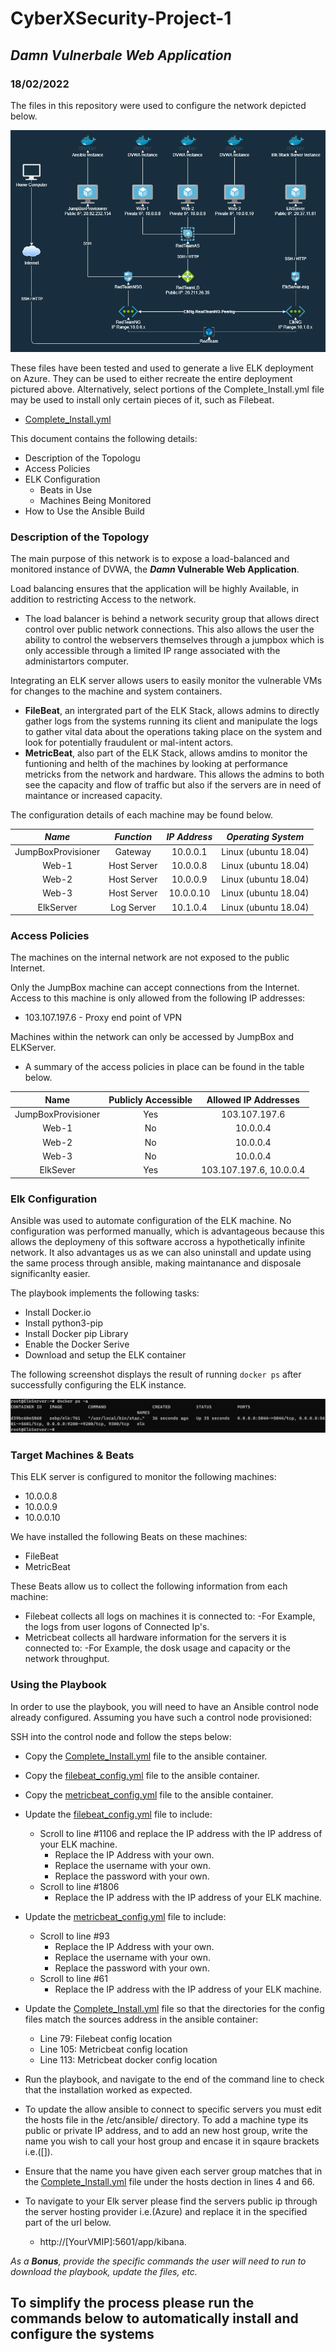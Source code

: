 # CyberXSecurity-Project-1
## **_Damn Vulnerbale Web Application_**
### 18/02/2022

The files in this repository were used to configure the network depicted below.

![plot](Images/DVWA_Network_Diagram.png)

These files have been tested and used to generate a live ELK deployment on Azure. They can be used to either recreate the entire deployment pictured above. Alternatively, select portions of the Complete_Install.yml file may be used to install only certain pieces of it, such as Filebeat.

  - [Complete_Install.yml](Scripts/Complete_Install.yml)

This document contains the following details:
- Description of the Topologu
- Access Policies
- ELK Configuration
  - Beats in Use
  - Machines Being Monitored
- How to Use the Ansible Build


### Description of the Topology

The main purpose of this network is to expose a load-balanced and monitored instance of DVWA, the **_Damn_ Vulnerable Web Application**.

Load balancing ensures that the application will be highly Available, in addition to restricting Access to the network.
- The load balancer is behind a network security group that allows direct control over public network connections. This also allows the user the ability to control the webservers themselves through a jumpbox which is only accessible through a limited IP range associated with the administartors computer.

Integrating an ELK server allows users to easily monitor the vulnerable VMs for changes to the machine and system containers.
- **FileBeat**, an intergrated part of the ELK Stack, allows admins to directly gather logs from the systems running its client and manipulate the logs to gather vital data about the operations taking place on the system and look for potentially fraudulent or mal-intent actors. 
- **MetricBeat**, also part of the ELK Stack, allows amdins to monitor the funtioning and helth of the machines by looking at performance metricks from the network and hardware. This allows the admins to both see the capacity and flow of traffic but also if the servers are in need of maintance or increased capacity.

The configuration details of each machine may be found below.

|     **_Name_**     | **_Function_** | **_IP Address_** | **_Operating System_** |
|:------------------:|:--------------:|:----------------:|:----------------------:|
| JumpBoxProvisioner | Gateway        | 10.0.0.1         | Linux (ubuntu 18.04)   |
|        Web-1       | Host Server    | 10.0.0.8         | Linux (ubuntu 18.04)   |
|        Web-2       | Host Server    | 10.0.0.9         | Linux (ubuntu 18.04)   |
|        Web-3       | Host Server    | 10.0.0.10        | Linux (ubuntu 18.04)   |
|      ElkServer     | Log Server     | 10.1.0.4         | Linux (ubuntu 18.04)   |

### Access Policies

The machines on the internal network are not exposed to the public Internet. 

Only the JumpBox machine can accept connections from the Internet. Access to this machine is only allowed from the following IP addresses:
- 103.107.197.6 - Proxy end point of VPN

Machines within the network can only be accessed by JumpBox and ELKServer.
- A summary of the access policies in place can be found in the table below.

|      **Name**      | **Publicly Accessible** | **Allowed IP Addresses** |
|:------------------:|:-----------------------:|:------------------------:|
| JumpBoxProvisioner |           Yes           |       103.107.197.6      |
|        Web-1       |            No           |         10.0.0.4         |
|        Web-2       |            No           |         10.0.0.4         |
|        Web-3       |            No           |         10.0.0.4         |
|      ElkSever      |           Yes           |  103.107.197.6, 10.0.0.4 |

### Elk Configuration

Ansible was used to automate configuration of the ELK machine. No configuration was performed manually, which is advantageous because this allows the deploymeny of this software accross a hypothetically infinite network. It also advantages us as we can also uninstall and update using the same process through ansible, making maintanance and disposale significanlty easier.

The playbook implements the following tasks:
- Install Docker.io
- Install python3-pip
- Install Docker pip Library
- Enable the Docker Serive
- Download and setup the ELK container

The following screenshot displays the result of running `docker ps` after successfully configuring the ELK instance.

![plot](Images/elk_running_screenshot-fixed_ports.png)

### Target Machines & Beats
This ELK server is configured to monitor the following machines:
- 10.0.0.8
- 10.0.0.9
- 10.0.0.10

We have installed the following Beats on these machines:
- FileBeat
- MetricBeat

These Beats allow us to collect the following information from each machine:
- Filebeat collects all logs on machines it is connected to:
  -For Example, the logs from user logons of Connected Ip's.
- Metricbeat collects all hardware information for the servers it is connected to:
  -For Example, the dosk usage and capacity or the network throughput.

### Using the Playbook
In order to use the playbook, you will need to have an Ansible control node already configured. Assuming you have such a control node provisioned: 

SSH into the control node and follow the steps below:
- Copy the [Complete_Install.yml](Scripts/Complete_Install.yml) file to the ansible container.
- Copy the [filebeat_config.yml](Scripts/filebeat_config.yml) file to the ansible container.
- Copy the [metricbeat_config.yml](Scripts/metricbeat_config.yml) file to the ansible container.
- Update the [filebeat_config.yml](Scripts/filebeat_config.yml) file to include:
  - Scroll to line #1106 and replace the IP address with the IP address of your ELK machine.
    - Replace the IP Address with your own.
    - Replace the username with your own.
    - Replace the password with your own.
  - Scroll to line #1806
    - Replace the IP address with the IP address of your ELK machine.
- Update the [metricbeat_config.yml](Scripts/metricbeat_config.yml) file to include:
  - Scroll to line #93
    - Replace the IP Address with your own.
    - Replace the username with your own.
    - Replace the password with your own.
  - Scroll to line #61
    - Replace the IP address with the IP address of your ELK machine.
- Update the [Complete_Install.yml](Scripts/Complete_Install.yml) file so that the directories for the config files match the sources address in the ansible container:
  - Line 79: Filebeat config location
  - Line 105: Metricbeat config location
  - Line 113: Metricbeat docker config location
- Run the playbook, and navigate to the end of the command line to check that the installation worked as expected.

- To update the allow ansible to connect to specific servers you must edit the hosts file in the /etc/ansible/ directory. To add a machine type its public or private IP address, and to add an new host group, write the name you wish to call your host group and encase it in sqaure brackets i.e.([]).
- Ensure that the name you have given each server group matches that in the [Complete_Install.yml](Scripts/Complete_Install.yml) file under the hosts dection in lines 4 and 66.
- To navigate to your Elk server please find the servers public ip through the server hosting provider i.e.(Azure) and replace it in the specified part of the url below.
  -  http://[YourVMIP]:5601/app/kibana.

_As a **Bonus**, provide the specific commands the user will need to run to download the playbook, update the files, etc._

To simplify the process please run the commands below to automatically install and configure the systems
- 
